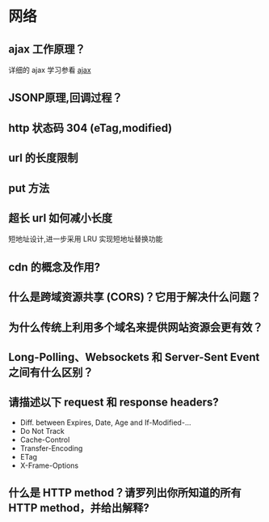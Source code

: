# 网络

## ajax 工作原理？

详细的 ajax 学习参看 [ajax](https://developer.mozilla.org/en-US/docs/Web/Guide/AJAX)

## JSONP原理,回调过程？

## http 状态码 304 (eTag,modified)

## url 的长度限制

## put 方法

## 超长 url 如何减小长度

短地址设计,进一步采用 LRU 实现短地址替换功能

## cdn 的概念及作用?

## 什么是跨域资源共享 (CORS)？它用于解决什么问题？

## 为什么传统上利用多个域名来提供网站资源会更有效？

## Long-Polling、Websockets 和 Server-Sent Event 之间有什么区别？

## 请描述以下 request 和 response headers?

* Diff. between Expires, Date, Age and If-Modified-…
* Do Not Track
* Cache-Control
* Transfer-Encoding
* ETag
* X-Frame-Options

## 什么是 HTTP method？请罗列出你所知道的所有 HTTP method，并给出解释?
